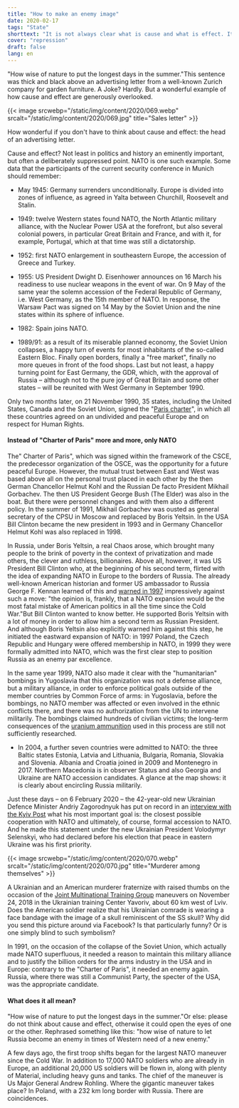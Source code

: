 ```yaml
---
title: "How to make an enemy image"
date: 2020-02-17
tags: "State"
shorttext: "It is not always clear what is cause and what is effect. It is also important to look closely at politics. One example: NATO."
cover: "repression"
draft: false
lang: en
---
```


"How wise of nature to put the longest days in the summer."This sentence was thick and black above an advertising letter from a well-known Zurich company for garden furniture. A Joke? Hardly. But a wonderful example of how cause and effect are generously overlooked.

{{< image srcwebp="/static/img/content/2020/069.webp" srcalt="/static/img/content/2020/069.jpg" title="Sales letter" >}}

How wonderful if you don't have to think about cause and effect: the head of an advertising letter.

Cause and effect? Not least in politics and history an eminently important, but often a deliberately suppressed point. NATO is one such example. Some data that the participants of the current security conference in Munich should remember:

  - May 1945: Germany surrenders unconditionally. Europe is divided into zones of influence, as agreed in Yalta between Churchill, Roosevelt and Stalin.
  
  - 1949: twelve Western states found NATO, the North Atlantic military alliance, with the Nuclear Power USA at the forefront, but also several colonial powers, in particular Great Britain and France, and with it, for example, Portugal, which at that time was still a dictatorship.
  
  - 1952: first NATO enlargement in southeastern Europe, the accession of Greece and Turkey.
  
  - 1955: US President Dwight D. Eisenhower announces on 16 March his readiness to use nuclear weapons in the event of war. On 9 May of the same year the solemn accession of the Federal Republic of Germany, i.e. West Germany, as the 15th member of NATO.  In response, the Warsaw Pact was signed on 14 May by the Soviet Union and the nine states within its sphere of influence.

  - 1982: Spain joins NATO.

  - 1989/91: as a result of its miserable planned economy, the Soviet Union collapses, a happy turn of events for most inhabitants of the so-called Eastern Bloc. Finally open borders, finally a "free market", finally no more queues in front of the food shops. Last but not least, a happy turning point for East Germany, the GDR, which, with the approval of Russia – although not to the pure joy of Great Britain and some other states – will be reunited with West Germany in September 1990.
  
Only two months later, on 21 November 1990, 35 states, including the United States, Canada and the Soviet Union, signed the "[Paris charter](https://www.osce.org/mc/39516 "Charter of Paris for a New Europe")", in which all these countries agreed on an undivided and peaceful Europe and on respect for Human Rights. 

#### Instead of "Charter of Paris" more and more, only NATO

The" Charter of Paris", which was signed within the framework of the CSCE, the predecessor organization of the OSCE, was the opportunity for a future peaceful Europe. However, the mutual trust between East and West was based above all on the personal trust placed in each other by the then German Chancellor Helmut Kohl and the Russian De facto President Mikhail Gorbachev. The then US President George Bush (The Elder) was also in the boat. But there were personnel changes and with them also a different policy. In the summer of 1991, Mikhail Gorbachev was ousted as general secretary of the CPSU in Moscow and replaced by Boris Yeltsin. In the USA Bill Clinton became the new president in 1993 and in Germany Chancellor Helmut Kohl was also replaced in 1998.

In Russia, under Boris Yeltsin, a real Chaos arose, which brought many people to the brink of poverty in the context of privatization and made others, the clever and ruthless, billionaires. Above all, however, it was US President Bill Clinton who, at the beginning of his second term, flirted with the idea of expanding NATO in Europe to the borders of Russia. The already well-known American historian and former US ambassador to Russia George F. Kennan learned of this and [warned in 1997](https://www.heise.de/tp/features/Nato-Osterweiterung-Das-ist-eine-brillante-Idee-Ein-Geniestreich-4009027.html?seite=all "Nato-Osterweiterung: Das ist eine brillante Idee! Ein Geniestreich!") impressively against such a move: "the opinion is, frankly, that a NATO expansion would be the most fatal mistake of American politics in all the time since the Cold War."But Bill Clinton wanted to know better. He supported Boris Yeltsin with a lot of money in order to allow him a second term as Russian President. And although Boris Yeltsin also explicitly warned him against this step, he initiated the eastward expansion of NATO: in 1997 Poland, the Czech Republic and Hungary were offered membership in NATO, in 1999 they were formally admitted into NATO, which was the first clear step to position Russia as an enemy par excellence.

In the same year 1999, NATO also made it clear with the "humanitarian" bombings in Yugoslavia that this organization was not a defense alliance, but a military alliance, in order to enforce political goals outside of the member countries by Common Force of arms: in Yugoslavia, before the bombings, no NATO member was affected or even involved in the ethnic conflicts there, and there was no authorization from the UN to intervene militarily. The bombings claimed hundreds of civilian victims; the long-term consequences of the [uranium ammunition](https://www.buzzfeed.com/de/mariusmuenstermann/uran-munition-waffen-kosovo-soldaten-krank "Verschossen, verschwiegen, verstrahlt?") used in this process are still not sufficiently researched.

  - In 2004, a further seven countries were admitted to NATO: the three Baltic states Estonia, Latvia and Lithuania, Bulgaria, Romania, Slovakia and Slovenia. Albania and Croatia joined in 2009 and Montenegro in 2017. Northern Macedonia is in observer Status and also Georgia and Ukraine are NATO accession candidates. A glance at the map shows: it is clearly about encircling Russia militarily.

Just these days – on 6 February 2020 – the 42-year-old new Ukrainian Defence Minister Andriy Zagorodnyuk has put on record in an [interview with the Kyiv Post](https://www.kyivpost.com/ukraine-politics/defense-minister-ukraines-military-overhaul-has-an-eye-toward-nato.html "Defense minister: Ukraine’s military overhaul has an eye toward NATO") what his most important goal is: the closest possible cooperation with NATO and ultimately, of course, formal accession to NATO.  And he made this statement under the new Ukrainian President Volodymyr Selenskyi, who had declared before his election that peace in eastern Ukraine was his first priority.

{{< image srcwebp="/static/img/content/2020/070.webp" srcalt="/static/img/content/2020/070.jpg" title="Murderer among themselves" >}}

A Ukrainian and an American murderer fraternize with raised thumbs on the occasion of the [Joint Multinational Training Group](https://www.7atc.army.mil/JMTGU/ "Joint Multinational Training Group-Ukraine") maneuvers on November 24, 2018 in the Ukrainian training Center Yavoriv, about 60 km west of Lviv.  Does the American soldier realize that his Ukrainian comrade is wearing a face bandage with the image of a skull reminiscent of the SS skull? Why did you send this picture around via Facebook? Is that particularly funny? Or is one simply blind to such symbolism?

In 1991, on the occasion of the collapse of the Soviet Union, which actually made NATO superfluous, it needed a reason to maintain this military alliance and to justify the billion orders for the arms industry in the USA and in Europe: contrary to the "Charter of Paris", it needed an enemy again. Russia, where there was still a Communist Party, the specter of the USA, was the appropriate candidate.

#### What does it all mean?

"How wise of nature to put the longest days in the summer."Or else: please do not think about cause and effect, otherwise it could open the eyes of one or the other. Rephrased something like this: "how wise of nature to let Russia become an enemy in times of Western need of a new enemy."

A few days ago, the first troop shifts began for the largest NATO maneuver since the Cold War. In addition to 17,000 NATO soldiers who are already in Europe, an additional 20,000 US soldiers will be flown in, along with plenty of Material, including heavy guns and tanks. The chief of the maneuver is Us Major General Andrew Rohling. Where the gigantic maneuver takes place? In Poland, with a 232 km long border with Russia. There are coincidences.
